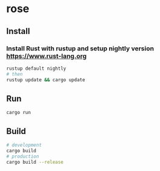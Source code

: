# rose

## Install

### Install Rust with rustup and setup nightly version https://www.rust-lang.org

```bash
rustup default nightly
# then
rustup update && cargo update
```

## Run
```
cargo run
```

## Build
```bash
# development
cargo build
# production
cargo build --release
```
